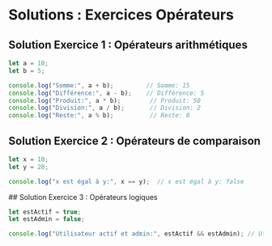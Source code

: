 # Solutions : Exercices Opérateurs

## Solution Exercice 1 : Opérateurs arithmétiques
```javascript
let a = 10;
let b = 5;

console.log("Somme:", a + b);         // Somme: 15
console.log("Différence:", a - b);    // Différence: 5
console.log("Produit:", a * b);        // Produit: 50
console.log("Division:", a / b);       // Division: 2
console.log("Reste:", a % b);          // Reste: 0
```

## Solution Exercice 2 : Opérateurs de comparaison
```javascript
let x = 10;
let y = 20;

console.log("x est égal à y:", x == y);  // x est égal à y: false
```

## Solution Exercice 3 : Opérateurs logiques
```javascript
let estActif = true;
let estAdmin = false;

console.log("Utilisateur actif et admin:", estActif && estAdmin); // Utilisateur actif et admin: false
```
